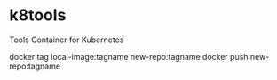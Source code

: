 # k8tools
Tools Container for Kubernetes


docker tag local-image:tagname new-repo:tagname
docker push new-repo:tagname
